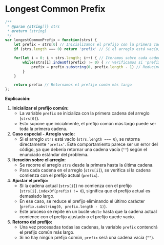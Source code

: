 # Longest Common Prefix

``` JAVASCRIPT
/**
 * @param {string[]} strs
 * @return {string}
 */
var longestCommonPrefix = function(strs) {
    let prefix = strs[0] // Inicializamos el prefijo con la primera cadena
    if (strs.length === 0) return 'prefix' // Si el arreglo está vacío, devolvemos 'prefix'

    for(let i = 0; i < strs.length; i++) { // Iteramos sobre cada cadena en el arreglo
        while(strs[i].indexOf(prefix) != 0) { // Verificamos si 'prefix' no es el prefijo de strs[i]
            prefix = prefix.substring(0, prefix.length - 1) // Reducimos 'prefix' quitando el último carácter
        }
    }

    return prefix // Retornamos el prefijo común más largo
};
```

**Explicación:**

1. **Inicializar el prefijo común:**
    - La variable `prefix` se inicializa con la primera cadena del arreglo (`strs[0]`).
    - Esto supone que inicialmente, el prefijo común más largo puede ser toda la primera cadena.
2. **Caso especial - Arreglo vacío:**
    - Si el arreglo `strs` está vacío (`strs.length === 0`), se retorna directamente `'prefix'`. Este comportamiento parece ser un error del código, ya que debería retornar una cadena vacía (`""`) según el enunciado estándar del problema.
3. **Iteración sobre el arreglo:**
    - Se recorre el arreglo `strs` desde la primera hasta la última cadena.
    - Para cada cadena en el arreglo (`strs[i]`), se verifica si la cadena comienza con el prefijo actual (`prefix`).
4. **Ajustar el prefijo:**
    - Si la cadena actual (`strs[i]`) no comienza con el prefijo (`strs[i].indexOf(prefix) != 0`), significa que el prefijo actual es demasiado largo.
    - En ese caso, se reduce el prefijo eliminando el último carácter (`prefix.substring(0, prefix.length - 1)`).
    - Este proceso se repite en un bucle `while` hasta que la cadena actual comience con el prefijo ajustado o el prefijo quede vacío.
5. **Retorno del prefijo:**
    - Una vez procesadas todas las cadenas, la variable `prefix` contendrá el prefijo común más largo.
    - Si no hay ningún prefijo común, `prefix` será una cadena vacía (`""`).
